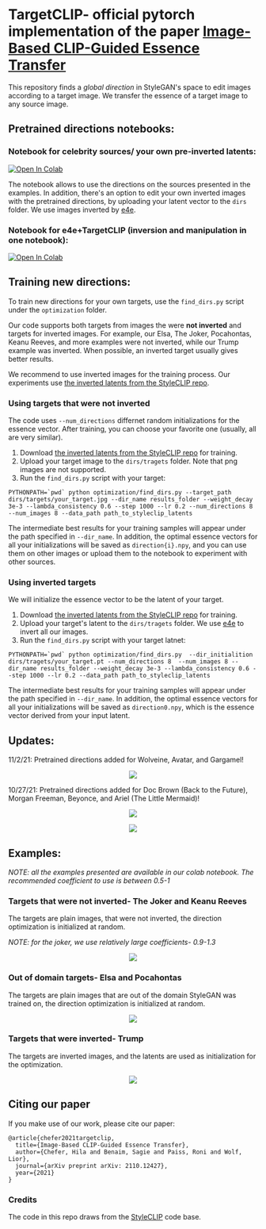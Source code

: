 # TargetCLIP- official pytorch implementation of the paper [Image-Based CLIP-Guided Essence Transfer](https://arxiv.org/abs/2110.12427)

This repository finds a *global direction* in StyleGAN's space to edit images according to a target image.
We transfer the essence of a target image to any source image.

## Pretrained directions notebooks:
### Notebook for celebrity sources/ your own pre-inverted latents:
[![Open In Colab](https://colab.research.google.com/assets/colab-badge.svg)](https://colab.research.google.com/github/hila-chefer/TargetCLIP/blob/main/TargetCLIP_CLIP_guided_image_essence_transfer.ipynb)

The notebook allows to use the directions on the sources presented in the examples. In addition, there's an option to edit your own inverted images with the pretrained directions, by uploading your latent vector to the `dirs` folder.
We use images inverted by [e4e](https://github.com/omertov/encoder4editing).

### Notebook for e4e+TargetCLIP (inversion and manipulation in one notebook):
[![Open In Colab](https://colab.research.google.com/assets/colab-badge.svg)](https://colab.research.google.com/github/hila-chefer/TargetCLIP/blob/main/TargetCLIP%2Be4e.ipynb)


## Training new directions:
To train new directions for your own targets, use the `find_dirs.py` script under the `optimization` folder.

Our code supports both targets from images the were **not inverted** and targets for inverted images. For example, our Elsa, The Joker, Pocahontas, Keanu Reeves, and more examples were not inverted, while our Trump example was inverted.
When possible, an inverted target usually gives better results.

We recommend to use inverted images for the training process. Our experiments use [the inverted latents from the StyleCLIP repo](https://drive.google.com/file/d/1j7RIfmrCoisxx3t-r-KC02Qc8barBecr/view).

### Using targets that were not inverted
The code uses `--num_directions` differnet random initializations for the essence vector. After training, you can choose your favorite one (usually, all are very similar).
1. Download [the inverted latents from the StyleCLIP repo](https://drive.google.com/file/d/1j7RIfmrCoisxx3t-r-KC02Qc8barBecr/view) for training.
2. Upload your target image to the `dirs/tragets` folder. Note that png images are not supported.
3. Run the `find_dirs.py` script with your target:
```
PYTHONPATH=`pwd` python optimization/find_dirs.py --target_path dirs/targets/your_target.jpg --dir_name results_folder --weight_decay 3e-3 --lambda_consistency 0.6 --step 1000 --lr 0.2 --num_directions 8 --num_images 8 --data_path path_to_styleclip_latents
```

The intermediate best results for your training samples will appear under the path specified in `--dir_name`. In addition, the optimal essence vectors for all your initializations will be saved as `direction{i}.npy`, and you can use them on other images or upload them to the notebook to experiment with other sources.

### Using inverted targets
We will initialize the essence vector to be the latent of your target.
1. Download [the inverted latents from the StyleCLIP repo](https://drive.google.com/file/d/1j7RIfmrCoisxx3t-r-KC02Qc8barBecr/view) for training.
2. Upload your target's latent to the `dirs/tragets` folder. We use [e4e](https://github.com/omertov/encoder4editing) to invert all our images.
3. Run the `find_dirs.py` script with your target latnet:

```
PYTHONPATH=`pwd` python optimization/find_dirs.py  --dir_initialition dirs/tragets/your_target.pt --num_directions 8  --num_images 8 --dir_name results_folder --weight_decay 3e-3 --lambda_consistency 0.6 --step 1000 --lr 0.2 --data_path path_to_styleclip_latents
```

The intermediate best results for your training samples will appear under the path specified in `--dir_name`. In addition, the optimal essence vectors for all your initializations will be saved as `direction0.npy`, which is the essence vector derived from your input latent.

## Updates:
11/2/21: Pretrained directions added for Wolveine, Avatar, and Gargamel!
<p align="center">
  <img  src="https://github.com/hila-chefer/TargetCLIP/blob/main/examples/Wolverine_avatar.jpg">
</p>

10/27/21: Pretrained directions added for Doc Brown (Back to the Future), Morgan Freeman, Beyonce, and Ariel (The Little Mermaid)!
<p align="center">
  <img  src="https://github.com/hila-chefer/TargetCLIP/blob/main/examples/doc_brown_morgan.jpg">
</p>
<p align="center">
  <img  src="https://github.com/hila-chefer/TargetCLIP/blob/main/examples/ariel_beyonce.jpg">
</p>



## Examples:

*NOTE: all the examples presented are available in our colab notebook. The recommended coefficient to use is between 0.5-1*

### Targets that were not inverted- The Joker and Keanu Reeves 
The targets are plain images, that were not inverted, the direction optimization is initialized at random.

*NOTE: for the joker, we use relatively large coefficients- 0.9-1.3*
<p align="center">
  <img  src="https://github.com/hila-chefer/TargetCLIP/blob/main/examples/joker_keanu.jpg">
</p>

### Out of domain targets- Elsa and Pocahontas
The targets are plain images that are out of the domain StyleGAN was trained on, the direction optimization is initialized at random.
<p align="center">
  <img src="https://github.com/hila-chefer/TargetCLIP/blob/main/examples/elsa_pocahontas.jpg">
</p>


### Targets that were inverted- Trump
The targets are inverted images, and the latents are used as initialization for the optimization.
<p align="center">
  <img src="https://github.com/hila-chefer/TargetCLIP/blob/main/examples/Trump.png">
</p>

## Citing our paper
If you make use of our work, please cite our paper:
```
@article{chefer2021targetclip,
  title={Image-Based CLIP-Guided Essence Transfer},
  author={Chefer, Hila and Benaim, Sagie and Paiss, Roni and Wolf, Lior},
  journal={arXiv preprint arXiv: 2110.12427},
  year={2021}
}
```

### Credits
The code in this repo draws from the [StyleCLIP](https://github.com/orpatashnik/StyleCLIP) code base. 
